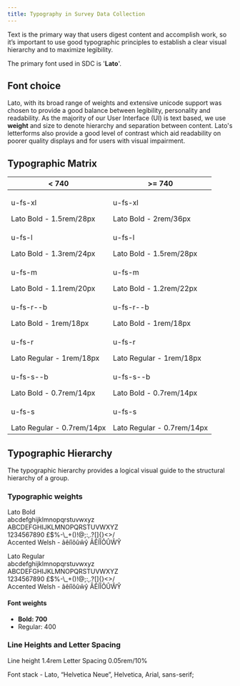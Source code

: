 ```yaml
---
title: Typography in Survey Data Collection
---
```

Text is the primary way that users digest content and accomplish work, so it’s important to use good typographic principles to establish a clear visual hierarchy and to maximize legibility.

The primary font used in SDC is '__Lato__'.

## Font choice
Lato, with its broad range of weights and extensive unicode support was chosen to provide a good balance between legibility, personality and readability. As the majority of our User Interface (UI) is text based, we use __weight__ and size to denote hierarchy and separation between content. Lato's letterforms also provide a good level of contrast which aid readability on poorer quality displays and for users with visual impairment.

## Typographic Matrix

| < 740                                                           | >= 740                                                          |
|-----------------------------------------------------------------|-----------------------------------------------------------------|
| <p class="u-fs-xl vp320">u-fs-xl</p>Lato Bold - 1.5rem/28px     | <p class="u-fs-xl vp740">u-fs-xl</p>Lato Bold - 2rem/36px       |
| <p class="u-fs-l vp320">u-fs-l</p>Lato Bold - 1.3rem/24px       | <p class="u-fs-l vp740">u-fs-l</p>Lato Bold - 1.5rem/28px       |
| <p class="u-fs-m vp320">u-fs-m</p>Lato Bold - 1.1rem/20px       | <p class="u-fs-m vp740">u-fs-m</p>Lato Bold - 1.2rem/22px       |
| <p class="u-fs-r--b vp320">u-fs-r--b</p>Lato Bold - 1rem/18px   | <p class="u-fs-r--b vp740">u-fs-r--b</p>Lato Bold - 1rem/18px   |
| <p class="u-fs-r vp320">u-fs-r</p>Lato Regular - 1rem/18px      | <p class="u-fs-r vp740">u-fs-r</p>Lato Regular - 1rem/18px      |
| <p class="u-fs-s--b vp320">u-fs-s--b</p>Lato Bold - 0.7rem/14px | <p class="u-fs-s--b vp740">u-fs-s--b</p>Lato Bold - 0.7rem/14px |
| <p class="u-fs-s vp320">u-fs-s</p>Lato Regular - 0.7rem/14px    | <p class="u-fs-s vp740">u-fs-s</p>Lato Regular - 0.7rem/14px    |

## Typographic Hierarchy
The typographic hierarchy provides a logical visual guide to the structural hierarchy of a group.

### Typographic weights

<p class="eq-font-lato u-fs-l">Lato Bold<br/>abcdefghijklmnopqrstuvwxyz<br/>ABCDEFGHIJKLMNOPQRSTUVWXYZ<br/>1234567890 £$%-\_+()!@;:,.?[]{}<>/<br/>Accented Welsh - &acirc;&ecirc;&iacute;&icirc;&ocirc;&ucirc;&wcirc;&ycirc; &Acirc;&Ecirc;&Iacute;&Icirc;&Ocirc;&Ucirc;&Wcirc;&Ycirc;</p>
<p class="eq-font-lato u-fs-r">Lato Regular<br/>abcdefghijklmnopqrstuvwxyz<br/>ABCDEFGHIJKLMNOPQRSTUVWXYZ<br/>1234567890 £$%-\_+()!@;:,.?[]{}<>/<br/>Accented Welsh - &acirc;&ecirc;&iacute;&icirc;&ocirc;&ucirc;&wcirc;&ycirc; &Acirc;&Ecirc;&Iacute;&Icirc;&Ocirc;&Ucirc;&Wcirc;&Ycirc;</p>

#### Font weights
* <strong>Bold: 700</strong>
* Regular: 400

### Line Heights and Letter Spacing
Line height 1.4rem
Letter Spacing  0.05rem/10%

Font stack - <span class="eq-font-lato">Lato</span>, <span class="eq-font-helvneue">“Helvetica Neue”</span>, <span class="eq-font-helv">Helvetica</span>, <span class="eq-font-arial">Arial</span>, <span class="eq-font-sans-serif">sans-serif</span>;
